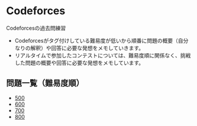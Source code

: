 # Codeforces

Codeforcesの過去問練習

- Codeforcesがタグ付けしている難易度が低いから順番に問題の概要（自分なりの解釈）や回答に必要な発想をメモしていきます。
- リアルタイムで参加したコンテストについては、難易度順に関係なく、挑戦した問題の概要や回答に必要な発想をメモしています。

## 問題一覧（難易度順）
- [500](https://github.com/takahironakamori/Codeforces/blob/master/ProblemList/0500.md)
- [600](https://github.com/takahironakamori/Codeforces/blob/master/ProblemList/0600.md)
- [700](https://github.com/takahironakamori/Codeforces/blob/master/ProblemList/0700.md)
- [800](https://github.com/takahironakamori/Codeforces/blob/master/ProblemList/0800.md)
